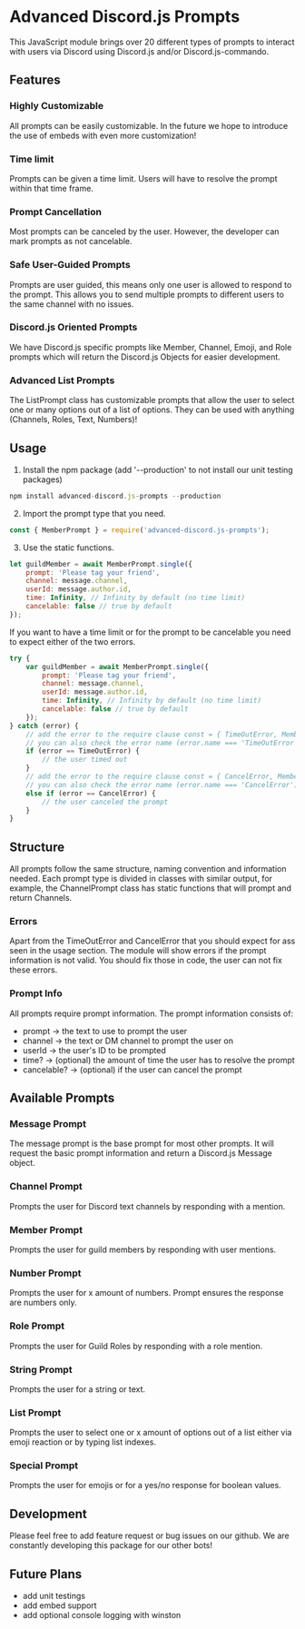 # Advanced Discord.js Prompts
This JavaScript module brings over 20 different types of prompts to interact with 
users via Discord using Discord.js and/or Discord.js-commando.

## Features
### Highly Customizable
All prompts can be easily customizable. In the future we hope to introduce the use of embeds with even more customization!
### Time limit
Prompts can be given a time limit. Users will have to resolve the prompt within that time frame.
### Prompt Cancellation
Most prompts can be canceled by the user. However, the developer can mark prompts as not
cancelable. 
### Safe User-Guided Prompts
Prompts are user guided, this means only one user is allowed to respond to the prompt. This allows you to send multiple prompts to different users to the same channel with no issues.
### Discord.js Oriented Prompts
We have Discord.js specific prompts like Member, Channel, Emoji, and Role prompts which will return the Discord.js Objects for easier development.
### Advanced List Prompts
The ListPrompt class has customizable prompts that allow the user to select one or many options out of a list of options. They can be used with anything (Channels, Roles, Text, Numbers)!

## Usage
1. Install the npm package (add '--production' to not install our unit testing packages)
```javascript
npm install advanced-discord.js-prompts --production
```
2. Import the prompt type that you need.
```javascript
const { MemberPrompt } = require('advanced-discord.js-prompts');
```
3. Use the static functions.
```javascript
let guildMember = await MemberPrompt.single({
    prompt: 'Please tag your friend',
    channel: message.channel,
    userId: message.author.id,
    time: Infinity, // Infinity by default (no time limit)
    cancelable: false // true by default
});
```
If you want to have a time limit or for the prompt to be cancelable you need to expect either of the two errors.
```javascript
try {
    var guildMember = await MemberPrompt.single({
        prompt: 'Please tag your friend',
        channel: message.channel,
        userId: message.author.id,
        time: Infinity, // Infinity by default (no time limit)
        cancelable: false // true by default
    });
} catch (error) {
    // add the error to the require clause const = { TimeOutError, MemberPrompt } ...
    // you can also check the error name (error.name === 'TimeOutError')
    if (error == TimeOutError) {
        // the user timed out
    } 
    // add the error to the require clause const = { CancelError, MemberPrompt } ...
    // you can also check the error name (error.name === 'CancelError')
    else if (error == CancelError) {
        // the user canceled the prompt
    }
}
```

## Structure
All prompts follow the same structure, naming convention and information needed.
Each prompt type is divided in classes with similar output, for example, the ChannelPrompt class has static functions that will prompt and return Channels.

### Errors
Apart from the TimeOutError and CancelError that you should expect for ass seen in the usage section. The module will show errors if the prompt information is not valid. You should fix those in code, the user can not fix these errors.

### Prompt Info
All prompts require prompt information. The prompt information consists of:
- prompt -> the text to use to prompt the user
- channel -> the text or DM channel to prompt the user on
- userId -> the user's ID to be prompted
- time? -> (optional) the amount of time the user has to resolve the prompt
- cancelable? -> (optional) if the user can cancel the prompt

## Available Prompts
### Message Prompt
The message prompt is the base prompt for most other prompts. It will request the basic 
prompt information and return a Discord.js Message object.
### Channel Prompt
Prompts the user for Discord text channels by responding with a mention.
### Member Prompt
Prompts the user for guild members by responding with user mentions.
### Number Prompt
Prompts the user for x amount of numbers. Prompt ensures the response are numbers only.
### Role Prompt
Prompts the user for Guild Roles by responding with a role mention.
### String Prompt
Prompts the user for a string or text.
### List Prompt
Prompts the user to select one or x amount of options out of a list either via emoji reaction or by typing list indexes.
### Special Prompt
Prompts the user for emojis or for a yes/no response for boolean values.

## Development
Please feel free to add feature request or bug issues on our github. We are constantly developing this package for our other bots!

## Future Plans
- add unit testings
- add embed support
- add optional console logging with winston